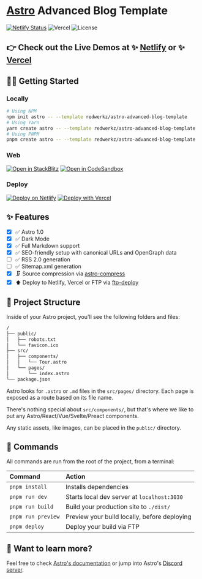 # [Astro](https://astro.build) Advanced Blog Template

[![Netlify Status](https://api.netlify.com/api/v1/badges/acde8324-2040-411a-994d-516b6b2f63a8/deploy-status)](https://app.netlify.com/sites/astro-advanced-blog-template/deploys) ![Vercel](https://therealsujitk-vercel-badge.vercel.app/?app=astro-advanced-blog-template) ![License](https://img.shields.io/badge/license-MIT-blue)

## 👉 Check out the Live Demos at ✨ [Netlify](https://astro-advanced-blog-template.netlify.app/) or ✨ [Vercel](https://astro-advanced-blog-template.vercel.app/)

## 👩‍🚀 Getting Started

### Locally

```sh
# Using NPM
npm init astro -- --template redwerkz/astro-advanced-blog-template
# Using Yarn
yarn create astro -- --template redwerkz/astro-advanced-blog-template
# Using PNPM
pnpm create astro -- --template redwerkz/astro-advanced-blog-template
```

### Web

[![Open in StackBlitz](https://developer.stackblitz.com/img/open_in_stackblitz.svg)](https://stackblitz.com/gitlab/withastro/astro-advanced-blog-template)
[![Open in CodeSandbox](https://codesandbox.io/static/img/play-codesandbox.svg)](https://codesandbox.io/s/github/redwerkz/astro-advanced-blog-template/tree/main)

### Deploy

[![Deploy on Netlify](https://netlify.com/img/deploy/button.svg)](https://app.netlify.com/start/deploy?repository=https://gitlab.com/withastro/astro-advanced-blog)
[![Deploy with Vercel](https://vercel.com/button)](https://vercel.com/new/clone?repository-url=https%3A%2F%2Fgitlab.com%2Fwithastro%2Fastro-advanced-blog-template)

## ✨ Features

- [x] ✅ Astro 1.0
- [x] ✅ Dark Mode
- [x] ✅ Full Markdown support
- [x] ✅ SEO-friendly setup with canonical URLs and OpenGraph data
- [ ] ✅ RSS 2.0 generation
- [ ] ✅ Sitemap.xml generation
- [x] 🗜️ Source compression via [astro-compress](https://github.com/Playform/astro-compress#readme)
- [x] ⬆️ Deploy to Netlify, Vercel or FTP via [ftp-deploy](https://github.com/simonh1000/ftp-deploy#readme)

## 🚀 Project Structure

Inside of your Astro project, you'll see the following folders and files:

```txt
/
├── public/
│   ├── robots.txt
│   └── favicon.ico
├── src/
│   ├── components/
│   │   └── Tour.astro
│   └── pages/
│       └── index.astro
└── package.json
```

Astro looks for `.astro` or `.md` files in the `src/pages/` directory. Each page is exposed as a route based on its file name.

There's nothing special about `src/components/`, but that's where we like to put any Astro/React/Vue/Svelte/Preact components.

Any static assets, like images, can be placed in the `public/` directory.

## 🧞 Commands

All commands are run from the root of the project, from a terminal:

| Command            | Action                                       |
| :----------------- | :------------------------------------------- |
| `pnpm install`     | Installs dependencies                        |
| `pnpm run dev`     | Starts local dev server at `localhost:3030`  |
| `pnpm run build`   | Build your production site to `./dist/`      |
| `pnpm run preview` | Preview your build locally, before deploying |
| `pnpm deploy`      | Deploy your build via FTP                    |

## 👀 Want to learn more?

Feel free to check [Astro's documentation](https://github.com/withastro/astro) or jump into Astro's [Discord server](https://astro.build/chat).
